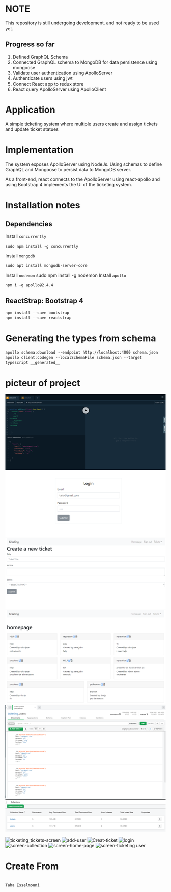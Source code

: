 # NOTE
This repository is still undergoing development. and not ready to be used yet.
## Progress so far
1) Defined GraphQL Schema
2) Connected GraphQL schema to MongoDB for data persistence using mongoose
3) Validate user authentication using ApolloServer
4) Authenticate users using jwt
5) Connect React app to redux store
6) React query ApolloServer using ApolloClient

# Application
A simple ticketing system where multiple users create and assign tickets and update ticket statues

# Implementation
The system exposes ApolloServer using NodeJs. Using schemas to define GraphQL and Mongoose to persist data to MongoDB server.

As a front-end, react connects to the ApolloServer using react-apollo and using Bootstrap 4 implements the UI of the ticketing system.


# Installation notes
## Dependencies
Install `concurrently`
        
    sudo npm install -g concurrently
Install `mongodb`
        
    sudo apt install mongodb-server-core

Install `nodemon`
    sudo npm install -g nodemon
Install `apollo`

    npm i -g apollo@2.4.4
## ReactStrap: Bootstrap 4
    npm install --save bootstrap
    npm install --save reactstrap

# Generating the types from schema
    apollo schema:download --endpoint http://localhost:4000 schema.json    
    apollo client:codegen --localSchemaFile schema.json --target typescript __generated__

# picteur of project
![add-user.png](./screen-shot/add-user.png)
![login.png](./screen-shot/login.png)
![creat-ticket](./screen-shot/Creat-ticket.png)
![screen-home-page](./screen-shot/screen-home-page.png)
![screen-ticket-user](./screen-shot/screen-ticketing.user.png)
![screen-collection](./screen-shot/screen-collection.png)

![ticketing_tickets-screen](https://user-images.githubusercontent.com/44399342/119634862-0b64b880-be0b-11eb-876d-a166602dc443.png)
![add-user](https://user-images.githubusercontent.com/44399342/119634865-0bfd4f00-be0b-11eb-81c0-1d7c35e32ef9.png)
![Creat-ticket](https://user-images.githubusercontent.com/44399342/119634866-0c95e580-be0b-11eb-9f45-566d9742c2be.png)
![login](https://user-images.githubusercontent.com/44399342/119634867-0c95e580-be0b-11eb-83d0-1e60a2fed92c.png)
![screen-collection](https://user-images.githubusercontent.com/44399342/119634869-0d2e7c00-be0b-11eb-85cc-95aa2179cab8.png)
![screen-home-page](https://user-images.githubusercontent.com/44399342/119634871-0dc71280-be0b-11eb-86f7-4d15de5d5d3a.png)
![screen-ticketing user](https://user-images.githubusercontent.com/44399342/119634874-0e5fa900-be0b-11eb-95a0-d52809daa8b2.png)
# Create From 
                                                                           Taha Esselmouni
